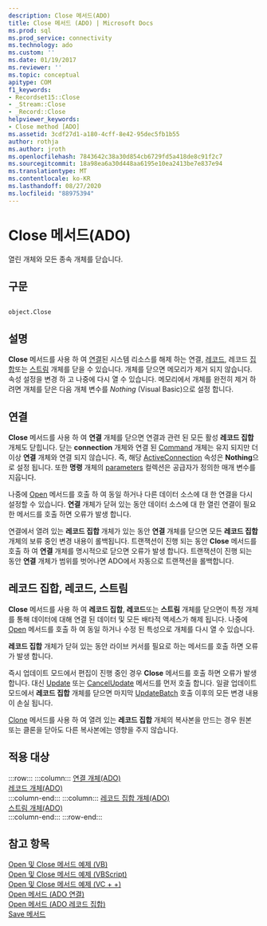 ```yaml
---
description: Close 메서드(ADO)
title: Close 메서드 (ADO) | Microsoft Docs
ms.prod: sql
ms.prod_service: connectivity
ms.technology: ado
ms.custom: ''
ms.date: 01/19/2017
ms.reviewer: ''
ms.topic: conceptual
apitype: COM
f1_keywords:
- Recordset15::Close
- _Stream::Close
- _Record::Close
helpviewer_keywords:
- Close method [ADO]
ms.assetid: 3cdf27d1-a180-4cff-8e42-95dec5fb1b55
author: rothja
ms.author: jroth
ms.openlocfilehash: 7843642c38a30d854cb6729fd5a418de8c91f2c7
ms.sourcegitcommit: 18a98ea6a30d448aa6195e10ea2413be7e837e94
ms.translationtype: MT
ms.contentlocale: ko-KR
ms.lasthandoff: 08/27/2020
ms.locfileid: "88975394"
---
```

# <a name="close-method-ado"></a>Close 메서드(ADO)
열린 개체와 모든 종속 개체를 닫습니다.  
  
## <a name="syntax"></a>구문  
  
```  
  
object.Close  
```  
  
## <a name="remarks"></a>설명  
 **Close** 메서드를 사용 하 여 [연결](./connection-object-ado.md)된 시스템 리소스를 해제 하는 연결, [레코드](./record-object-ado.md), 레코드 [집합](./recordset-object-ado.md)또는 [스트림](./stream-object-ado.md) 개체를 닫을 수 있습니다. 개체를 닫으면 메모리가 제거 되지 않습니다. 속성 설정을 변경 하 고 나중에 다시 열 수 있습니다. 메모리에서 개체를 완전히 제거 하려면 개체를 닫은 다음 개체 변수를 *Nothing* (Visual Basic)으로 설정 합니다.  
  
## <a name="connection"></a>연결  
 **Close** 메서드를 사용 하 여 **연결** 개체를 닫으면 연결과 관련 된 모든 활성 **레코드 집합** 개체도 닫힙니다. 닫는 **connection** 개체와 연결 된 [Command](./command-object-ado.md) 개체는 유지 되지만 더 이상 **연결** 개체와 연결 되지 않습니다. 즉, 해당 [ActiveConnection](./activeconnection-property-ado.md) 속성은 **Nothing**으로 설정 됩니다. 또한 **명령** 개체의 [parameters](./parameters-collection-ado.md) 컬렉션은 공급자가 정의한 매개 변수를 지웁니다.  
  
 나중에 [Open](./open-method-ado-connection.md) 메서드를 호출 하 여 동일 하거나 다른 데이터 소스에 대 한 연결을 다시 설정할 수 있습니다. **연결** 개체가 닫혀 있는 동안 데이터 소스에 대 한 열린 연결이 필요한 메서드를 호출 하면 오류가 발생 합니다.  
  
 연결에서 열려 있는 **레코드 집합** 개체가 있는 동안 **연결** 개체를 닫으면 모든 **레코드 집합** 개체의 보류 중인 변경 내용이 롤백됩니다. 트랜잭션이 진행 되는 동안 **Close** 메서드를 호출 하 여 **연결** 개체를 명시적으로 닫으면 오류가 발생 합니다. 트랜잭션이 진행 되는 동안 **연결** 개체가 범위를 벗어나면 ADO에서 자동으로 트랜잭션을 롤백합니다.  
  
## <a name="recordset-record-stream"></a>레코드 집합, 레코드, 스트림  
 **Close** 메서드를 사용 하 여 **레코드 집합**, **레코드**또는 **스트림** 개체를 닫으면이 특정 개체를 통해 데이터에 대해 연결 된 데이터 및 모든 배타적 액세스가 해제 됩니다. 나중에 [Open](./open-method-ado-recordset.md) 메서드를 호출 하 여 동일 하거나 수정 된 특성으로 개체를 다시 열 수 있습니다.  
  
 **레코드 집합** 개체가 닫혀 있는 동안 라이브 커서를 필요로 하는 메서드를 호출 하면 오류가 발생 합니다.  
  
 즉시 업데이트 모드에서 편집이 진행 중인 경우 **Close** 메서드를 호출 하면 오류가 발생 합니다. 대신 [Update](./update-method.md) 또는 [CancelUpdate](./cancelupdate-method-ado.md) 메서드를 먼저 호출 합니다. 일괄 업데이트 모드에서 **레코드 집합** 개체를 닫으면 마지막 [UpdateBatch](./updatebatch-method.md) 호출 이후의 모든 변경 내용이 손실 됩니다.  
  
 [Clone](./clone-method-ado.md) 메서드를 사용 하 여 열려 있는 **레코드 집합** 개체의 복사본을 만드는 경우 원본 또는 클론을 닫아도 다른 복사본에는 영향을 주지 않습니다.  
  
## <a name="applies-to"></a>적용 대상  

:::row:::
    :::column:::
        [연결 개체(ADO)](./connection-object-ado.md)  
        [레코드 개체(ADO)](./record-object-ado.md)  
    :::column-end:::
    :::column:::
        [레코드 집합 개체(ADO)](./recordset-object-ado.md)  
        [스트림 개체(ADO)](./stream-object-ado.md)  
    :::column-end:::
:::row-end:::

## <a name="see-also"></a>참고 항목  
 [Open 및 Close 메서드 예제 (VB)](./open-and-close-methods-example-vb.md)   
 [Open 및 Close 메서드 예제 (VBScript)](./open-and-close-methods-example-vbscript.md)   
 [Open 및 Close 메서드 예제 (VC + +)](./open-and-close-methods-example-vc.md)   
 [Open 메서드 (ADO 연결)](./open-method-ado-connection.md)   
 [Open 메서드 (ADO 레코드 집합)](./open-method-ado-recordset.md)   
 [Save 메서드](./save-method.md)